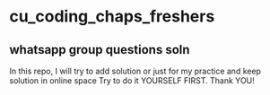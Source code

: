 # cu_coding_chaps_freshers
## whatsapp group questions soln

In this repo, I will try to add solution or just for my practice and keep solution in online space
Try to do it YOURSELF FIRST.
Thank YOU!
